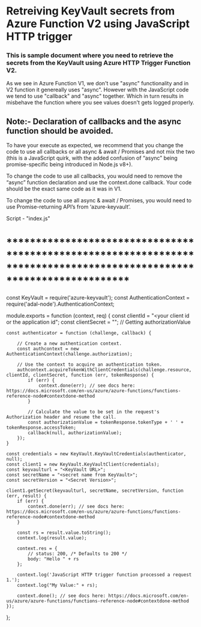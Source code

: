 # Retreiving KeyVault secrets from Azure Function V2 using JavaScript HTTP trigger

<H3>This is sample document where you need to retrieve the secrets from the KeyVault using Azure HTTP Trigger Function V2.</H3>

As we see in Azure Function V1, we don't use "async" functionality and in V2 function it genereally uses "async".
However with the JavaScript code we tend to use "callback" and "async" together. Which in turn results in misbehave the function where you see values doesn't gets logged properly.

<H2>Note:- Declaration of callbacks and the async function should be avoided. </H2>

To have your execute as expected, we recommend that you change the code to use all callbacks or all async & await / Promises and not mix the two (this is a JavaScript quirk, with the added confusion of “async” being promise-specific being introduced in Node.js v8+).
 
To change the code to use all callbacks, you would need to remove the “async” function declaration and use the context.done callback. Your code should be the exact same code as it was in V1.
 
To change the code to use all async & await / Promises, you would need to use Promise-returning API’s from ‘azure-keyvault’.

Script - "index.js"

<H1>*********************************************************************************************************************</H1>

const KeyVault = require('azure-keyvault');
const AuthenticationContext = require('adal-node').AuthenticationContext;

module.exports = function (context, req) {
    const clientId = "<your client id or the application id";
    const clientSecret = "<application secret>";
    // Getting authorizationValue
    
    const authenticator = function (challenge, callback) {

        // Create a new authentication context.
        const authcontext = new AuthenticationContext(challenge.authorization);

        // Use the context to acquire an authentication token. 
        authcontext.acquireTokenWithClientCredentials(challenge.resource, clientId, clientSecret, function (err, tokenResponse) {
            if (err) {
                context.done(err); // see docs here: https://docs.microsoft.com/en-us/azure/azure-functions/functions-reference-node#contextdone-method
            }

            // Calculate the value to be set in the request's Authorization header and resume the call.
            const authorizationValue = tokenResponse.tokenType + ' ' + tokenResponse.accessToken;
            callback(null, authorizationValue);
        });
    }

    const credentials = new KeyVault.KeyVaultCredentials(authenticator, null);
    const client1 = new KeyVault.KeyVaultClient(credentials);
    const keyvaulturl = "<KeyVault URL>";
    const secretName = "<secret name from KeyVault>";
    const secretVersion = "<Secret Version>";

    client1.getSecret(keyvaulturl, secretName, secretVersion, function (err, result) {
        if (err) {
            context.done(err); // see docs here: https://docs.microsoft.com/en-us/azure/azure-functions/functions-reference-node#contextdone-method
        }

        const rs = result.value.toString();
        context.log(result.value);

        context.res = {
            // status: 200, /* Defaults to 200 */
            body: "Hello " + rs
        };

        context.log('JavaScript HTTP trigger function processed a request 1.');
        context.log("My Value:" + rs);

        context.done(); // see docs here: https://docs.microsoft.com/en-us/azure/azure-functions/functions-reference-node#contextdone-method
    });
};


